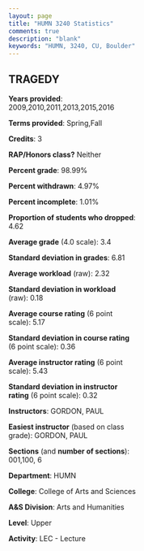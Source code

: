 ```yaml
---
layout: page
title: "HUMN 3240 Statistics"
comments: true
description: "blank"
keywords: "HUMN, 3240, CU, Boulder"
--- 
```

<head>
<script src="https://ajax.googleapis.com/ajax/libs/jquery/2.1.3/jquery.min.js"></script>
<script src="https://dl.dropboxusercontent.com/s/pc42nxpaw1ea4o9/highcharts.js?dl=0"></script>
<!-- <script src="../assets/js/highcharts.js"></script> -->
<style type="text/css">@font-face {
	font-family: "Bebas Neue";
	src: url(https://www.filehosting.org/file/details/544349/BebasNeue%20Regular.otf) format("opentype");
	}
	h1.Bebas { 
		font-family: "Bebas Neue", Verdana, Tahoma;
	}
</style>
</head>
<body>
	<div id="container" style="float: right; width: 45%; height: 88%; margin-left: 2.5%; margin-right: 2.5%;"></div>
	<script language="JavaScript">
		$(document).ready(function() {
		var chart = {type: 'column'};
		var title = {text: 'Grade Distribution'};
		var xAxis = {categories: ['A','B','C','D','F'],crosshair: true};
		var yAxis = {min: 0,title: {text: 'Percentage'}};
		var tooltip = {headerFormat: '<center><b><span style="font-size:20px">{point.key}</span></b></center>',
		               pointFormat: '<td style="padding:0"><b>{point.y:.1f}%</b></td>',
		               footerFormat: '</table>',shared: true,useHTML: true};
		var plotOptions = {column: {pointPadding: 0.0,borderWidth: 0}};  
		var credits = {enabled: false};var series= [{name: 'Percent',data: [56.44,36.81,3.68,1.23,1.84,]}];
		var json = {};
		json.chart = chart;
		json.title = title;
		json.tooltip = tooltip;
		json.xAxis = xAxis;
		json.yAxis = yAxis;  
		json.series = series;
		json.plotOptions = plotOptions;  
		json.credits = credits;
		$('#container').highcharts(json);
	});
	</script>
</body>
			   
## TRAGEDY

**Years provided**: 2009,2010,2011,2013,2015,2016

**Terms provided**: Spring,Fall

**Credits**: 3

**RAP/Honors class?** Neither

**Percent grade**: 98.99%

**Percent withdrawn**: 4.97%

**Percent incomplete**: 1.01%

**Proportion of students who dropped**: 4.62

**Average grade** (4.0 scale): 3.4

**Standard deviation in grades**: 6.81

**Average workload** (raw): 2.32

**Standard deviation in workload** (raw): 0.18

**Average course rating** (6 point scale): 5.17

**Standard deviation in course rating** (6 point scale): 0.36

**Average instructor rating** (6 point scale): 5.43

**Standard deviation in instructor rating** (6 point scale): 0.32

**Instructors**: GORDON, PAUL

**Easiest instructor** (based on class grade): GORDON, PAUL

**Sections** (and **number of sections**): 001,100, 6

**Department**: HUMN

**College**: College of Arts and Sciences

**A&S Division**: Arts and Humanities

**Level**: Upper

**Activity**: LEC - Lecture